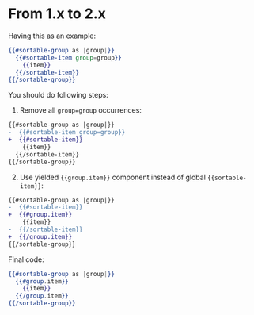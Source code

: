 # From 1.x to 2.x

Having this as an example:
```handlebars
{{#sortable-group as |group|}}
  {{#sortable-item group=group}}
    {{item}}
  {{/sortable-item}}
{{/sortable-group}}
```

You should do following steps:
1. Remove all `group=group` occurrences:
```diff
{{#sortable-group as |group|}}
-  {{#sortable-item group=group}}
+  {{#sortable-item}}
    {{item}}
  {{/sortable-item}}
{{/sortable-group}}
```
2. Use yielded `{{group.item}}` component instead of global `{{sortable-item}}`:
```diff
{{#sortable-group as |group|}}
-  {{#sortable-item}}
+  {{#group.item}}
    {{item}}
-  {{/sortable-item}}
+  {{/group.item}}
{{/sortable-group}}
```

Final code:
```handlebars
{{#sortable-group as |group|}}
  {{#group.item}}
    {{item}}
  {{/group.item}}
{{/sortable-group}}
```
